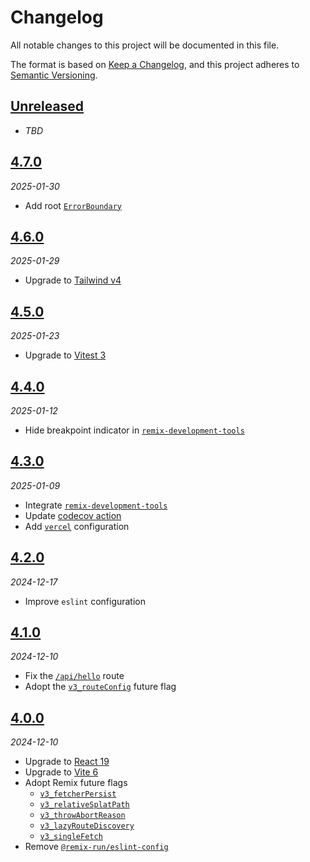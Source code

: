 # Changelog

All notable changes to this project will be documented in this file.

The format is based on [Keep a Changelog][keep-a-changelog],
and this project adheres to [Semantic Versioning][semver].

<!-- ## [X.Y.Z]
_YYYY-MM-DD_

### Added

-   TODO

### Changed

-   TODO

### Deprecated

-   TODO

### Removed

-   TODO

### Fixed

-   TODO

### Security

-   TODO -->

## [Unreleased]

- _TBD_

## [4.7.0][4.7.0]

_2025-01-30_

- Add root [`ErrorBoundary`][error-boundary]

## [4.6.0][4.6.0]

_2025-01-29_

- Upgrade to [Tailwind v4][tailwind-v4]

## [4.5.0][4.5.0]

_2025-01-23_

- Upgrade to [Vitest 3][vitest-3]

## [4.4.0][4.4.0]

_2025-01-12_

- Hide breakpoint indicator in [`remix-development-tools`][remix-development-tools]

## [4.3.0][4.3.0]

_2025-01-09_

- Integrate [`remix-development-tools`][remix-development-tools]
- Update [codecov action][codecov-action]
- Add [`vercel`][vercel-config] configuration

## [4.2.0][4.2.0]

_2024-12-17_

- Improve `eslint` configuration

## [4.1.0][4.1.0]

_2024-12-10_

- Fix the [`/api/hello`][api-hello] route
- Adopt the [`v3_routeConfig`][v3-routeConfig] future flag

## [4.0.0][4.0.0]

_2024-12-10_

- Upgrade to [React 19][react-19]
- Upgrade to [Vite 6][vite-6]
- Adopt Remix future flags
    - [`v3_fetcherPersist`][v3-fetcherPersist]
    - [`v3_relativeSplatPath`][v3-relativeSplatPath]
    - [`v3_throwAbortReason`][v3-throwAbortReason]
    - [`v3_lazyRouteDiscovery`][v3-lazyRouteDiscovery]
    - [`v3_singleFetch`][v3-singleFetch]
- Remove [`@remix-run/eslint-config`][remix-run-eslint-config]

[unreleased]: https://github.com/bradgarropy/remix-starter/compare/v4.6.0...HEAD
[4.7.0]: https://github.com/bradgarropy/remix-starter/releases/tag/v4.7.0
[4.6.0]: https://github.com/bradgarropy/remix-starter/releases/tag/v4.6.0
[4.5.0]: https://github.com/bradgarropy/remix-starter/releases/tag/v4.5.0
[4.4.0]: https://github.com/bradgarropy/remix-starter/releases/tag/v4.4.0
[4.3.0]: https://github.com/bradgarropy/remix-starter/releases/tag/v4.3.0
[4.2.0]: https://github.com/bradgarropy/remix-starter/releases/tag/v4.2.0
[4.1.0]: https://github.com/bradgarropy/remix-starter/releases/tag/v4.1.0
[4.0.0]: https://github.com/bradgarropy/remix-starter/releases/tag/v4.0.0
[keep-a-changelog]: https://keepachangelog.com
[semver]: https://semver.org
[react-19]: https://react.dev/blog/2024/12/05/react-19
[vite-6]: https://vite.dev/blog/announcing-vite6
[v3-fetcherPersist]: https://remix.run/docs/en/main/start/future-flags#v3_fetcherpersist
[v3-relativeSplatPath]: https://remix.run/docs/en/main/start/future-flags#v3_relativesplatpath
[v3-throwAbortReason]: https://remix.run/docs/en/main/start/future-flags#v3_throwabortreason
[v3-lazyRouteDiscovery]: https://remix.run/docs/en/main/start/future-flags#v3_lazyroutediscovery
[v3-singleFetch]: https://remix.run/docs/en/main/start/future-flags#v3_singlefetch
[v3-routeConfig]: https://remix.run/docs/en/main/start/future-flags#v3_routeconfig
[remix-run-eslint-config]: https://remix.run/docs/en/main/start/future-flags#remix-runeslint-config
[api-hello]: https://remix-starter-bradgarropy.vercel.app/api/hello
[remix-development-tools]: https://remix-development-tools.fly.dev
[codecov-action]: https://github.com/codecov/codecov-action
[vercel-config]: https://vercel.com/docs/projects/project-configuration
[vitest-3]: https://vitest.dev/guide/migration.html#vitest-3
[tailwind-v4]: https://tailwindcss.com/docs/upgrade-guide
[error-boundary]: https://remix.run/docs/en/main/route/error-boundary
